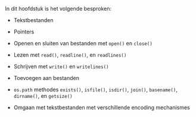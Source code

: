 In dit hoofdstuk is het volgende besproken:

-   Tekstbestanden

-   Pointers

-   Openen en sluiten van bestanden met `open()` en `close()`

-   Lezen met `read()`, `readline()`, en `readlines()`

-   Schrijven met `write()` en `writelines()`

-   Toevoegen aan bestanden

-   `os.path` methodes `exists()`, `isfile()`, `isdir()`, `join()`,
    `basename()`, `dirname()`, en `getsize()`

-   Omgaan met tekstbestanden met verschillende encoding mechanismes
